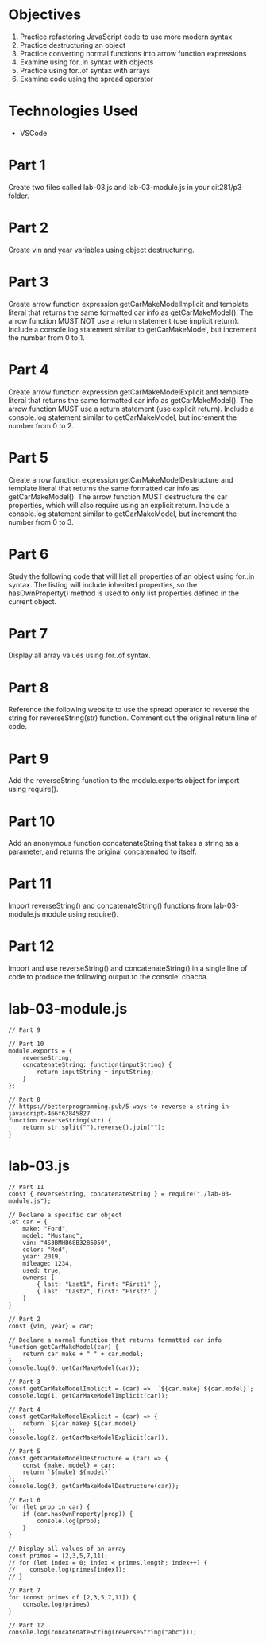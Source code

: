 # Objectives
1. Practice refactoring JavaScript code to use more modern syntax
2. Practice destructuring an object
3. Practice converting normal functions into arrow function expressions
4. Examine using for..in  syntax with objects
5. Practice using for..of syntax with arrays
6. Examine code using the spread operator

# Technologies Used
- VSCode

# Part 1
Create two files called lab-03.js and lab-03-module.js in your cit281/p3 folder.

# Part 2
Create vin and year variables using object destructuring.

# Part 3
Create arrow function expression getCarMakeModelImplicit and template literal that returns the same formatted car info as
getCarMakeModel(). The arrow function MUST NOT use a return statement (use implicit return). Include a console.log statement similar 
to getCarMakeModel, but increment the number from 0 to 1.

# Part 4
Create arrow function expression getCarMakeModelExplicit and template literal that returns the same formatted car info as getCarMakeModel(). 
The arrow function MUST use a return statement (use explicit return). Include a console.log statement similar to getCarMakeModel, but increment 
the number from 0 to 2.

# Part 5
Create arrow function expression getCarMakeModelDestructure and template literal that returns the same formatted car info as getCarMakeModel(). 
The arrow function MUST destructure the car properties, which will also require using an explicit return. Include a console.log statement similar 
to getCarMakeModel, but increment the number from 0 to 3.

# Part 6
Study the following code that will list all properties of an object using for..in syntax. The listing will include inherited properties, so the
hasOwnProperty() method is used to only list properties defined in the current object.

# Part 7
Display all array values using for..of syntax.

# Part 8
Reference the following website to use the spread operator to reverse the string for reverseString(str) function. Comment out the
original return line of code.

# Part 9
Add the reverseString function to the module.exports object for import using require().

# Part 10
Add an anonymous function concatenateString that takes a string as a parameter, and returns the original concatenated to itself.

# Part 11
Import reverseString() and concatenateString() functions from lab-03-module.js module using require().

# Part 12
Import and use reverseString() and concatenateString() in a single line of code to produce the following output to the console: cbacba.

# lab-03-module.js
```
// Part 9

// Part 10
module.exports = {
    reverseString, 
    concatenateString: function(inputString) {
        return inputString + inputString;
    }
};

// Part 8
// https://betterprogramming.pub/5-ways-to-reverse-a-string-in-javascript-466f62845827
function reverseString(str) {
    return str.split("").reverse().join("");
}
```

# lab-03.js
```
// Part 11
const { reverseString, concatenateString } = require("./lab-03-module.js");

// Declare a specific car object
let car = {
    make: "Ford",
    model: "Mustang",
    vin: "4S3BMHB68B3286050",
    color: "Red",
    year: 2019,
    mileage: 1234,
    used: true,
    owners: [
        { last: "Last1", first: "First1" },
        { last: "Last2", first: "First2" }
    ]
}

// Part 2
const {vin, year} = car;

// Declare a normal function that returns formatted car info
function getCarMakeModel(car) {
    return car.make + " " + car.model;
}
console.log(0, getCarMakeModel(car));

// Part 3
const getCarMakeModelImplicit = (car) =>  `${car.make} ${car.model}`;
console.log(1, getCarMakeModelImplicit(car));

// Part 4
const getCarMakeModelExplicit = (car) => {
    return `${car.make} ${car.model}`
};
console.log(2, getCarMakeModelExplicit(car));

// Part 5
const getCarMakeModelDestructure = (car) => {
    const {make, model} = car;
    return `${make} ${model}`
};
console.log(3, getCarMakeModelDestructure(car));

// Part 6
for (let prop in car) {
    if (car.hasOwnProperty(prop)) {
        console.log(prop);
    }
}

// Display all values of an array
const primes = [2,3,5,7,11];
// for (let index = 0; index < primes.length; index++) {
//    console.log(primes[index]);
// }

// Part 7
for (const primes of [2,3,5,7,11]) {
    console.log(primes)
}

// Part 12
console.log(concatenateString(reverseString("abc")));
```
